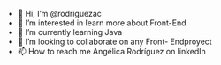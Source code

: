 - 👋 Hi, I’m @rodriguezac
- 👀 I’m interested in learn more about Front-End
- 🌱 I’m currently learning Java
- 💞️ I’m looking to collaborate on any Front- Endproyect
- 📫 How to reach me Angélica Rodríguez on linkedIn

<!---
rodriguezac/rodriguezac is a ✨ special ✨ repository because its `README.md` (this file) appears on your GitHub profile.
You can click the Preview link to take a look at your changes.
--->
